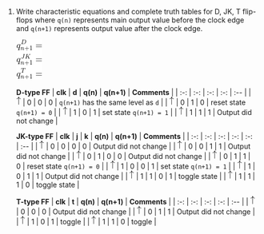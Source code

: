 1. Write characteristic equations and complete truth tables for D, JK, T flip-flops where `q(n)` represents main output value before the clock edge and `q(n+1)` represents output value after the clock edge.

   ![Characteristic equations](images/eq_flip_flops.png)
   <!--
   https://editor.codecogs.com/
   \begin{align*}
       q_{n+1}^D =&~D \\
       q_{n+1}^{JK} =& \\
       q_{n+1}^T =& \\
   \end{align*}
   -->

   **D-type FF**
   | **clk** | **d** | **q(n)** | **q(n+1)** | **Comments** |
   | :-: | :-: | :-: | :-: | :-- |
   | ![rising](images/eq_uparrow.png) | 0 | 0 | 0 | `q(n+1)` has the same level as `d` |
   | ![rising](images/eq_uparrow.png) | 0 | 1 | 0 | reset state `q(n+1) = 0`              |
   | ![rising](images/eq_uparrow.png) | 1 | 0 | 1 | set state `q(n+1) = 1` |
   | ![rising](images/eq_uparrow.png) | 1 | 1 | 1 | Output did not change |

   **JK-type FF**
   | **clk** | **j** | **k** | **q(n)** | **q(n+1)** | **Comments** |
   | :-: | :-: | :-: | :-: | :-: | :-- |
   | ![rising](images/eq_uparrow.png) | 0 | 0 | 0 | 0 | Output did not change |
   | ![rising](images/eq_uparrow.png) | 0 | 0 | 1 | 1 | Output did not change |
   | ![rising](images/eq_uparrow.png) | 0 | 1 | 0 | 0 | Output did not change |
   | ![rising](images/eq_uparrow.png) | 0 | 1 | 1 | 0 | reset state `q(n+1) = 0` |
   | ![rising](images/eq_uparrow.png) | 1 | 0 | 0 | 1 | set state `q(n+1) = 1` |
   | ![rising](images/eq_uparrow.png) | 1 | 0 | 1 | 1 | Output did not change |
   | ![rising](images/eq_uparrow.png) | 1 | 1 | 0 | 1 | toggle state |
   | ![rising](images/eq_uparrow.png) | 1 | 1 | 1 | 0 | toggle state |

   **T-type FF**
   | **clk** | **t** | **q(n)** | **q(n+1)** | **Comments** |
   | :-: | :-: | :-: | :-: | :-- |
   | ![rising](images/eq_uparrow.png) | 0 | 0 | 0 | Output did not change |
   | ![rising](images/eq_uparrow.png) | 0 | 1 | 1 | Output did not change |
   | ![rising](images/eq_uparrow.png) | 1 | 0 | 1 | toggle |
   | ![rising](images/eq_uparrow.png) | 1 | 1 | 0 | toggle |

<a name="part1"></a>
